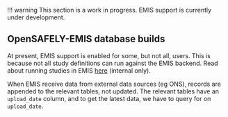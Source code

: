 !!! warning
    This section is a work in progress.
    EMIS support is currently under development.

## OpenSAFELY-EMIS database builds

At present, EMIS support is enabled for some, but not all, users.
This is because not all study definitions can run against the EMIS backend.
Read about running studies in EMIS [here](https://docs.google.com/document/d/1KeToM9gjIKDSyNh_H4M6TWU_xv5yHrkko2bwgOrFsac/edit) (internal only).

When EMIS receive data from external data sources (eg ONS), records are appended to the
relevant tables, not updated.  The relevant tables have an `upload_date` column, and to get the latest data, we have to query for on `upload_date`.
